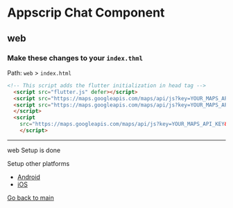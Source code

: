 # Appscrip Chat Component

## web

### Make these changes to your `index.thml`

Path: `web` > `index.html`

```html
<!-- This script adds the flutter initialization in head tag -->
  <script src="flutter.js" defer></script>
  <script src="https://maps.googleapis.com/maps/api/js?key=YOUR_MAPS_API_KEY"></script>
  <script src="https://maps.googleapis.com/maps/api/js?key=YOUR_MAPS_API_KEY&libraries=drawing">
  </script>
  <script
    src="https://maps.googleapis.com/maps/api/js?key=YOUR_MAPS_API_KEY&libraries=drawing,visualization,places">
    </script>
```

---

web Setup is done

Setup other platforms

* [Android](./README_android.md)
* [iOS](./README_ios.md)

[Go back to main](./README.md)
